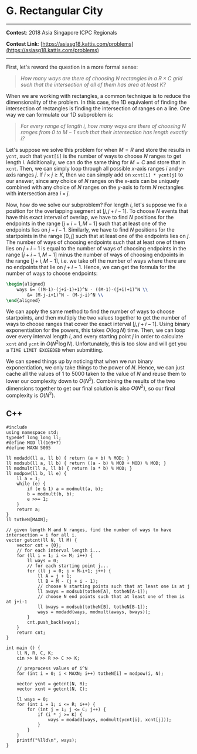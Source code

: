 # G. Rectangular City

---

**Contest**: 2018 Asia Singapore ICPC Regionals

**Contest Link**: [https://asiasg18.kattis.com/problems](https://asiasg18.kattis.com/problems)

---

First, let's reword the question in a more formal sense:
> _How many ways are there of choosing $N$ rectangles in a $R \times C$ grid such that the intersection of all of them has area at least $K$?_

When we are working with rectangles, a common technique is to reduce the dimensionality of the problem. In this case, the 1D equivalent of finding the intersection of rectangles is finding the intersection of ranges on a line. One way we can formulate our 1D subproblem is:

> _For every range of length $i$, how many ways are there of choosing $N$ ranges from $0$ to $M-1$ such that their intersection has length exactly $i$?_

Let's suppose we solve this problem for when $M = R$ and store the results in `ycnt`, such that `ycnt[i]` is the number of ways to choose $N$ ranges to get length $i$. Additionally, we can do the same thing for $M=C$ and store that in `xcnt`. Then, we can simply loop through all possible $x$-axis ranges $i$ and $y$-axis ranges $j$. If $i \times j \ge K$, then we can simply add on `xcnt[i] * ycnt[j]` to our answer, since any choice of $N$ ranges on the x-axis can be uniquely combined with any choice of $N$ ranges on the y-axis to form $N$ rectangles with intersection area $i \times j$.

Now, how do we solve our subproblem? For length $i$, let's suppose we fix a position for the overlapping segment at $[j, j+i-1]$. To choose $N$ events that have this exact interval of overlap, we have to find $N$ positions for the endpoints in the range $[j+i-1, M-1]$ such that at least one of the endpoints lies on $j+i-1$. Similarly, we have to find $N$ positions for the startpoints in the range $[0, j]$ such that at least one of the endpoints lies on $j$. The number of ways of choosing endpoints such that at least one of them lies on $j+i-1$ is equal to the number of ways of choosing endpoints in the range $[j+i-1, M-1]$ minus the number of ways of choosing endpoints in the range $[j+i, M-1]$, i.e. we take off the number of ways where there are no endpoints that lie on $j+i-1$. Hence, we can get the formula for the number of ways to choose endpoints:
```latex
\begin{aligned}
    ways &= ((M-1)-(j+i-1)+1)^N - ((M-1)-(j+i)+1)^N \\
        &= (M-j-i+1)^N - (M-j-i)^N \\
\end{aligned}
```
We can apply the same method to find the number of ways to choose startpoints, and then multiply the two values together to get the number of ways to choose ranges that cover the exact interval $[j, j+i-1]$. Using binary exponentiation for the powers, this takes $O(\log N)$ time. Then, we can loop over every interval length $i$, and every starting point $j$ in order to calculate `xcnt` and `ycnt` in $O(N^2 \log N)$. Unfortunately, this is too slow and will get you a `TIME LIMIT EXCEEDED` when submitting.

We can speed things up by noticing that when we run binary exponentiation, we only take things to the power of $N$. Hence, we can just cache all the values of $1$ to $5000$ taken to the value of $N$ and reuse them to lower our complexity down to $O(N^2)$. Combining the results of the two dimensions together to get our final solution is also $O(N^2)$, so our final complexity is $O(N^2)$.

## C++

<pre class="line-numbers"><code class="language-c++">#include <bits/stdc++.h>
using namespace std;
typedef long long ll;
#define MOD ll(1e9+7)
#define MAXN 5005

ll modadd(ll a, ll b) { return (a + b) % MOD; }
ll modsub(ll a, ll b) { return ((a - b) % MOD + MOD) % MOD; }
ll modmult(ll a, ll b) { return (a * b) % MOD; }
ll modpow(ll b, ll e) {
	ll a = 1;
	while (e) {
		if (e & 1) a = modmult(a, b);
		b = modmult(b, b);
		e >>= 1;
	}
	return a;
}
ll totheN[MAXN];

// given length M and N ranges, find the number of ways to have intersection = i for all i.
vector<ll> getcnt(ll N, ll M) {
	vector<ll> cnt = {0};
    // for each interval length i...
	for (ll i = 1; i <= M; i++) {
		ll ways = 0;
        // for each starting point j...
		for (ll j = 0; j < M-i+1; j++) {
			ll A = j + 1;
			ll B = M - (j + i - 1);
			// choose N starting points such that at least one is at j
			ll aways = modsub(totheN[A], totheN[A-1]);
			// choose N end points such that at least one of them is at j+i-1
			ll bways = modsub(totheN[B], totheN[B-1]);
			ways = modadd(ways, modmult(aways, bways));
		}
		cnt.push_back(ways);
	}
	return cnt;
}

int main () {
	ll N, R, C, K;
  	cin >> N >> R >> C >> K;

    // preprocess values of i^N
	for (int i = 0; i < MAXN; i++) totheN[i] = modpow(i, N);

	vector<ll> ycnt = getcnt(N, R);
	vector<ll> xcnt = getcnt(N, C);

	ll ways = 0;
	for (int i = 1; i <= R; i++) {
		for (int j = 1; j <= C; j++) {
			if (i * j >= K) {
				ways = modadd(ways, modmult(ycnt[i], xcnt[j]));
			}
		}
	}
	printf("%lld\n", ways);
}
</code></pre>
